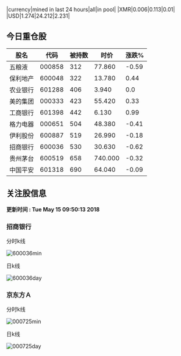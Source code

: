 |currency|mined in last 24 hours|all|in pool|
|XMR|0.006|0.113|0.01|
|USD|1.274|24.212|2.231|

## 今日重仓股 

|股名|代码|被持数|时价|涨跌%|
|---|---|---|---|---|
|五粮液|000858|312|77.860|-0.59|
|保利地产|600048|322|13.780|0.44|
|农业银行|601288|406|3.940|0.0|
|美的集团|000333|423|55.420|0.33|
|工商银行|601398|442|6.130|0.99|
|格力电器|000651|504|48.380|-0.41|
|伊利股份|600887|519|26.990|-0.18|
|招商银行|600036|530|30.630|-0.62|
|贵州茅台|600519|658|740.000|-0.32|
|中国平安|601318|690|64.040|-0.09|

## 关注股信息
**更新时间 : Tue May 15 09:50:13 2018**
### 招商银行 
分时k线

![600036min](http://image.sinajs.cn/newchart/min/n/sh600036.gif)

日k线

![600036day](http://image.sinajs.cn/newchart/daily/n/sh600036.gif)

### 京东方Ａ 
分时k线

![000725min](http://image.sinajs.cn/newchart/min/n/sz000725.gif)

日k线

![000725day](http://image.sinajs.cn/newchart/daily/n/sz000725.gif)
